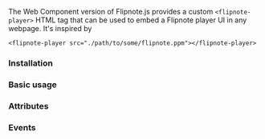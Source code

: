 The Web Component version of Flipnote.js provides a custom `<flipnote-player>` HTML tag that can be used to embed a Flipnote player UI in any webpage. It's inspired by 

<div>
<flipnote-player width="100%" src="/assets/notes/memoA.kwz"></flipnote-player>
</div>

```
<flipnote-player src="./path/to/some/flipnote.ppm"></flipnote-player>
```

### Installation

### Basic usage

### Attributes

### Events

